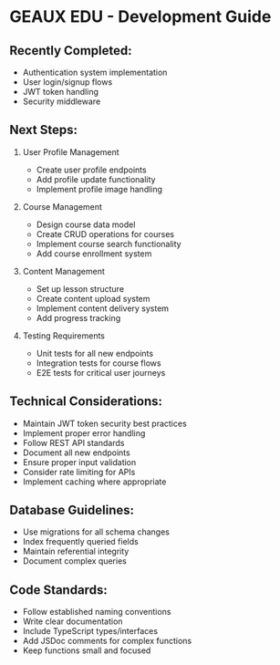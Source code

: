 GEAUX EDU - Development Guide
============================

Recently Completed:
------------------
- Authentication system implementation
- User login/signup flows
- JWT token handling
- Security middleware

Next Steps:
-----------
1. User Profile Management
   - Create user profile endpoints
   - Add profile update functionality
   - Implement profile image handling

2. Course Management
   - Design course data model
   - Create CRUD operations for courses
   - Implement course search functionality
   - Add course enrollment system

3. Content Management
   - Set up lesson structure
   - Create content upload system
   - Implement content delivery system
   - Add progress tracking

4. Testing Requirements
   - Unit tests for all new endpoints
   - Integration tests for course flows
   - E2E tests for critical user journeys

Technical Considerations:
------------------------
- Maintain JWT token security best practices
- Implement proper error handling
- Follow REST API standards
- Document all new endpoints
- Ensure proper input validation
- Consider rate limiting for APIs
- Implement caching where appropriate

Database Guidelines:
-------------------
- Use migrations for all schema changes
- Index frequently queried fields
- Maintain referential integrity
- Document complex queries

Code Standards:
--------------
- Follow established naming conventions
- Write clear documentation
- Include TypeScript types/interfaces
- Add JSDoc comments for complex functions
- Keep functions small and focused

